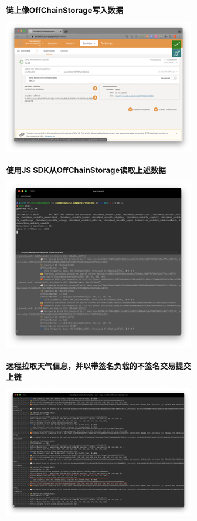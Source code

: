 ## 链上像OffChainStorage写入数据
![](./assets/W4P1.png)

## 使用JS SDK从OffChainStorage读取上述数据
![](./assets/W4P2.png)

## 远程拉取天气信息，并以带签名负载的不签名交易提交上链
![](./assets/W4P3.png)
